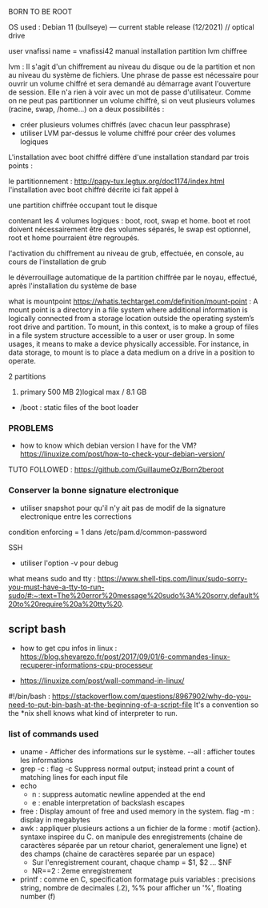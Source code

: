 BORN TO BE ROOT



OS used : Debian 11 (bullseye) — current stable release (12/2021) // optical drive


user vnafissi
name = vnafissi42
manual installation
partition lvm chiffree

lvm : Il s'agit d'un chiffrement au niveau du disque ou de la partition et non au niveau du système de fichiers. Une phrase de passe est nécessaire pour ouvrir un volume chiffré et sera demandé au démarrage avant l'ouverture de session. Elle n'a rien à voir avec un mot de passe d'utilisateur. Comme on ne peut pas partitionner un volume chiffré, si on veut plusieurs volumes (racine, swap, /home...) on a deux possibilités :
- créer plusieurs volumes chiffrés (avec chacun leur passphrase)
- utiliser LVM par-dessus le volume chiffré pour créer des volumes logiques

L'installation avec boot chiffré diffère d'une installation standard par trois points :

le partitionnement : http://papy-tux.legtux.org/doc1174/index.html l'installation avec boot chiffré décrite ici fait appel à

une partition chiffrée occupant tout le disque

contenant les 4 volumes logiques : boot, root, swap et home. boot et root doivent nécessairement être des volumes séparés, le swap est optionnel, root et home pourraient être regroupés.

l'activation du chiffrement au niveau de grub, effectuée, en console, au cours de l'installation de grub

le déverrouillage automatique de la partition chiffrée par le noyau, effectué, après l'installation du système de base

what is mountpoint https://whatis.techtarget.com/definition/mount-point : A mount point is a directory in a file system where additional information is logically connected  from a storage location outside the operating system’s root drive and partition.
To mount, in this context, is to make a group of files in a file system structure accessible to a user or user group. In some usages, it means to make a device physically accessible. For instance, in data storage, to mount is to place a data medium on a drive in a position to operate.

2 partitions
1) primary 500 MB
2)logical max / 8.1 GB

- /boot : static files of the boot loader


### PROBLEMS
- how to know which debian version I have for the VM? https://linuxize.com/post/how-to-check-your-debian-version/


TUTO FOLLOWED : https://github.com/GuillaumeOz/Born2beroot



### Conserver la bonne signature electronique
- utiliser snapshot pour qu'il n'y ait pas de modif de la signature electronique entre les corrections 


 condition enforcing = 1 dans /etc/pam.d/common-password


SSH
- utiliser l'option -v pour debug



what means sudo and tty : https://www.shell-tips.com/linux/sudo-sorry-you-must-have-a-tty-to-run-sudo/#:~:text=The%20error%20message%20sudo%3A%20sorry,default%20to%20require%20a%20tty%20.


## script bash

- how to get cpu infos in linux : https://blog.shevarezo.fr/post/2017/09/01/6-commandes-linux-recuperer-informations-cpu-processeur

- https://linuxize.com/post/wall-command-in-linux/

#!/bin/bash : https://stackoverflow.com/questions/8967902/why-do-you-need-to-put-bin-bash-at-the-beginning-of-a-script-file
It's a convention so the *nix shell knows what kind of interpreter to run.



### list of commands used
- uname - Afficher des informations sur le système.  --all : afficher toutes les informations
- grep -c : flag -c Suppress normal output; instead print a count of matching lines for each input file
- echo
	- n : suppress automatic newline appended at the end
	- e : enable interpretation of backslash escapes
- free : Display amount of free and used memory in the system. flag -m : display in megabytes
- awk : appliquer plusieurs actions a un fichier de la forme : motif {action}. syntaxe inspiree du C. on manipule des enregistrements (chaine de caractères séparée par un retour chariot, generalement une ligne) et des champs (chaine de caractères separée par un espace)
	- Sur l'enregistrement courant, chaque champ = $1, $2 ... $NF
	- NR==2 : 2eme enregistrement
- printf : comme en C, specification formatage puis variables : precisions string, nombre de decimales (.2), %% pour afficher un '%', floating number (f)